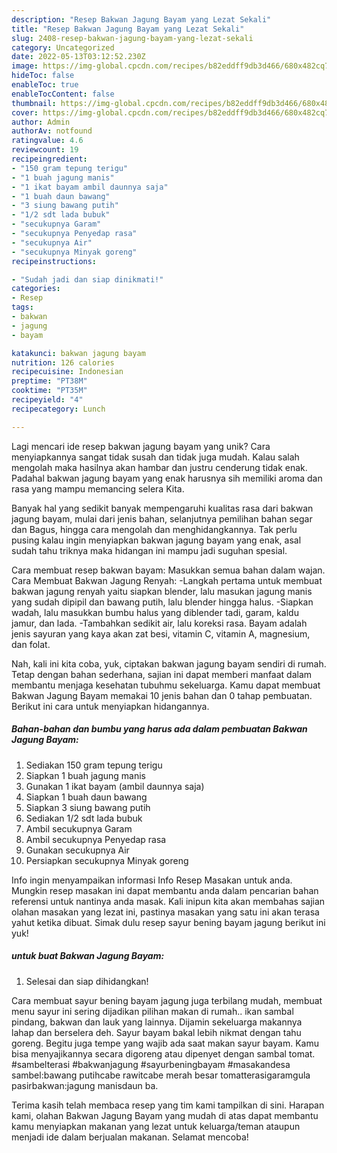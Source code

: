 ```yaml
---
description: "Resep Bakwan Jagung Bayam yang Lezat Sekali"
title: "Resep Bakwan Jagung Bayam yang Lezat Sekali"
slug: 2408-resep-bakwan-jagung-bayam-yang-lezat-sekali
category: Uncategorized
date: 2022-05-13T03:12:52.230Z
image: https://img-global.cpcdn.com/recipes/b82eddff9db3d466/680x482cq70/bakwan-jagung-bayam-foto-resep-utama.jpg
hideToc: false
enableToc: true
enableTocContent: false
thumbnail: https://img-global.cpcdn.com/recipes/b82eddff9db3d466/680x482cq70/bakwan-jagung-bayam-foto-resep-utama.jpg
cover: https://img-global.cpcdn.com/recipes/b82eddff9db3d466/680x482cq70/bakwan-jagung-bayam-foto-resep-utama.jpg
author: Admin
authorAv: notfound
ratingvalue: 4.6
reviewcount: 19
recipeingredient:
- "150 gram tepung terigu"
- "1 buah jagung manis"
- "1 ikat bayam ambil daunnya saja"
- "1 buah daun bawang"
- "3 siung bawang putih"
- "1/2 sdt lada bubuk"
- "secukupnya Garam"
- "secukupnya Penyedap rasa"
- "secukupnya Air"
- "secukupnya Minyak goreng"
recipeinstructions:

- "Sudah jadi dan siap dinikmati!"
categories:
- Resep
tags:
- bakwan
- jagung
- bayam

katakunci: bakwan jagung bayam 
nutrition: 126 calories
recipecuisine: Indonesian
preptime: "PT38M"
cooktime: "PT35M"
recipeyield: "4"
recipecategory: Lunch

---
```





Lagi mencari ide resep bakwan jagung bayam yang unik? Cara menyiapkannya sangat tidak susah dan tidak juga mudah. Kalau salah mengolah maka hasilnya akan hambar dan justru cenderung tidak enak. Padahal bakwan jagung bayam yang enak harusnya sih memiliki aroma dan rasa yang mampu memancing selera Kita.





Banyak hal yang sedikit banyak mempengaruhi kualitas rasa dari bakwan jagung bayam, mulai dari jenis bahan, selanjutnya pemilihan bahan segar dan Bagus, hingga cara mengolah dan menghidangkannya. Tak perlu pusing kalau ingin menyiapkan bakwan jagung bayam yang enak,      asal sudah tahu triknya maka hidangan ini mampu jadi suguhan spesial.














Cara membuat resep bakwan bayam: Masukkan semua bahan dalam wajan. Cara Membuat Bakwan Jagung Renyah: -Langkah pertama untuk membuat bakwan jagung renyah yaitu siapkan blender, lalu masukan jagung manis yang sudah dipipil dan bawang putih, lalu blender hingga halus. -Siapkan wadah, lalu masukkan bumbu halus yang diblender tadi, garam, kaldu jamur, dan lada. -Tambahkan sedikit air, lalu koreksi rasa. Bayam adalah jenis sayuran yang kaya akan zat besi, vitamin C, vitamin A, magnesium, dan folat.






Nah, kali ini kita coba, yuk, ciptakan bakwan jagung bayam sendiri di rumah. Tetap dengan bahan sederhana, sajian ini dapat memberi manfaat dalam membantu menjaga kesehatan tubuhmu sekeluarga. Kamu dapat membuat Bakwan Jagung Bayam memakai 10 jenis bahan dan 0 tahap pembuatan. Berikut ini cara untuk menyiapkan hidangannya.

<!--inarticleads1-->

##### Bahan-bahan dan bumbu yang harus ada dalam pembuatan Bakwan Jagung Bayam:

1. Sediakan 150 gram tepung terigu
1. Siapkan 1 buah jagung manis
1. Gunakan 1 ikat bayam (ambil daunnya saja)
1. Siapkan 1 buah daun bawang
1. Siapkan 3 siung bawang putih
1. Sediakan 1/2 sdt lada bubuk
1. Ambil secukupnya Garam
1. Ambil secukupnya Penyedap rasa
1. Gunakan secukupnya Air
1. Persiapkan secukupnya Minyak goreng


Info ingin menyampaikan informasi Info Resep Masakan untuk anda. Mungkin resep masakan ini dapat membantu anda dalam pencarian bahan referensi untuk nantinya anda masak. Kali inipun kita akan membahas sajian olahan masakan yang lezat ini, pastinya masakan yang satu ini akan terasa yahut ketika dibuat. Simak dulu resep sayur bening bayam jagung berikut ini yuk! 

<!--inarticleads2-->

#####  untuk buat Bakwan Jagung Bayam:


1. Selesai dan siap dihidangkan!

Cara membuat sayur bening bayam jagung juga terbilang mudah, membuat menu sayur ini sering dijadikan pilihan makan di rumah.. ikan sambal pindang, bakwan dan lauk yang lainnya. Dijamin sekeluarga makannya lahap dan berselera deh. Sayur bayam bakal lebih nikmat dengan tahu goreng. Begitu juga tempe yang wajib ada saat makan sayur bayam. Kamu bisa menyajikannya secara digoreng atau dipenyet dengan sambal tomat. #sambelterasi #bakwanjagung #sayurbeningbayam #masakandesa sambel:bawang putihcabe rawitcabe merah besar tomatterasigaramgula pasirbakwan:jagung manisdaun ba. 

Terima kasih telah membaca resep yang tim kami tampilkan di sini. Harapan kami, olahan Bakwan Jagung Bayam yang mudah di atas dapat membantu kamu menyiapkan makanan yang lezat untuk keluarga/teman ataupun menjadi ide dalam berjualan makanan. Selamat mencoba!
